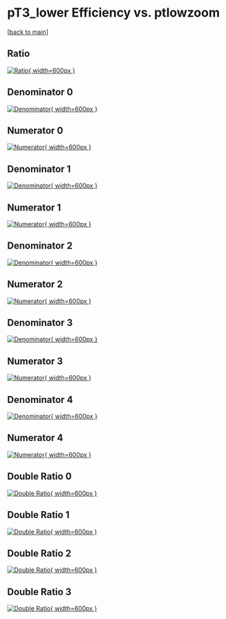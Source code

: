# pT3_lower Efficiency vs. ptlowzoom

[[back to main](./)]



## Ratio

[![Ratio](../mtv/var/pT3_lower_xtr_211_-1_eff_ptlowzoom.png){ width=600px }](../mtv/var/pT3_lower_xtr_211_-1_eff_ptlowzoom.pdf)

## Denominator 0

[![Denominator](../mtv/den/pT3_lower_xtr_211_-1_eff_ptlowzoom_den0.png){ width=600px }](../mtv/den/pT3_lower_xtr_211_-1_eff_ptlowzoom_den0.pdf)

## Numerator 0

[![Numerator](../mtv/num/pT3_lower_xtr_211_-1_eff_ptlowzoom_num0.png){ width=600px }](../mtv/num/pT3_lower_xtr_211_-1_eff_ptlowzoom_num0.pdf)

## Denominator 1

[![Denominator](../mtv/den/pT3_lower_xtr_211_-1_eff_ptlowzoom_den1.png){ width=600px }](../mtv/den/pT3_lower_xtr_211_-1_eff_ptlowzoom_den1.pdf)

## Numerator 1

[![Numerator](../mtv/num/pT3_lower_xtr_211_-1_eff_ptlowzoom_num1.png){ width=600px }](../mtv/num/pT3_lower_xtr_211_-1_eff_ptlowzoom_num1.pdf)

## Denominator 2

[![Denominator](../mtv/den/pT3_lower_xtr_211_-1_eff_ptlowzoom_den2.png){ width=600px }](../mtv/den/pT3_lower_xtr_211_-1_eff_ptlowzoom_den2.pdf)

## Numerator 2

[![Numerator](../mtv/num/pT3_lower_xtr_211_-1_eff_ptlowzoom_num2.png){ width=600px }](../mtv/num/pT3_lower_xtr_211_-1_eff_ptlowzoom_num2.pdf)

## Denominator 3

[![Denominator](../mtv/den/pT3_lower_xtr_211_-1_eff_ptlowzoom_den3.png){ width=600px }](../mtv/den/pT3_lower_xtr_211_-1_eff_ptlowzoom_den3.pdf)

## Numerator 3

[![Numerator](../mtv/num/pT3_lower_xtr_211_-1_eff_ptlowzoom_num3.png){ width=600px }](../mtv/num/pT3_lower_xtr_211_-1_eff_ptlowzoom_num3.pdf)

## Denominator 4

[![Denominator](../mtv/den/pT3_lower_xtr_211_-1_eff_ptlowzoom_den4.png){ width=600px }](../mtv/den/pT3_lower_xtr_211_-1_eff_ptlowzoom_den4.pdf)

## Numerator 4

[![Numerator](../mtv/num/pT3_lower_xtr_211_-1_eff_ptlowzoom_num4.png){ width=600px }](../mtv/num/pT3_lower_xtr_211_-1_eff_ptlowzoom_num4.pdf)

## Double Ratio 0

[![Double Ratio](../mtv/ratio/pT3_lower_xtr_211_-1_eff_ptlowzoom_ratio0.png){ width=600px }](../mtv/ratio/pT3_lower_xtr_211_-1_eff_ptlowzoom_ratio0.pdf)

## Double Ratio 1

[![Double Ratio](../mtv/ratio/pT3_lower_xtr_211_-1_eff_ptlowzoom_ratio1.png){ width=600px }](../mtv/ratio/pT3_lower_xtr_211_-1_eff_ptlowzoom_ratio1.pdf)

## Double Ratio 2

[![Double Ratio](../mtv/ratio/pT3_lower_xtr_211_-1_eff_ptlowzoom_ratio2.png){ width=600px }](../mtv/ratio/pT3_lower_xtr_211_-1_eff_ptlowzoom_ratio2.pdf)

## Double Ratio 3

[![Double Ratio](../mtv/ratio/pT3_lower_xtr_211_-1_eff_ptlowzoom_ratio3.png){ width=600px }](../mtv/ratio/pT3_lower_xtr_211_-1_eff_ptlowzoom_ratio3.pdf)

